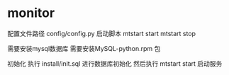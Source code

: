 # monitor
配置文件路径 config/config.py
启动脚本
mtstart start
mtstart stop

需要安装mysql数据库
需要安装MySQL-python.rpm 包


初始化
执行 install/init.sql  进行数据库初始化
然后执行
mtstart start  启动服务

